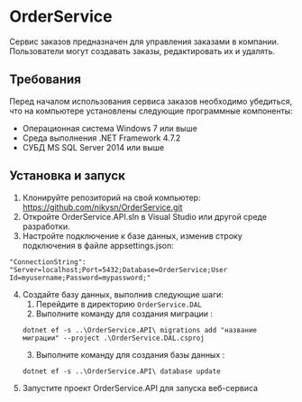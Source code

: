 # OrderService

Сервис заказов предназначен для управления заказами в компании. Пользователи могут создавать заказы, редактировать их и удалять. 

## Требования

Перед началом использования сервиса заказов необходимо убедиться, что на компьютере установлены следующие программные компоненты:
*	Операционная система Windows 7 или выше
*	Среда выполнения .NET Framework 4.7.2
* 	СУБД MS SQL Server 2014 или выше
## Установка и запуск

1.	Клонируйте репозиторий на свой компьютер:
https://github.com/nikysn/OrderService.git
2.	Откройте OrderService.API.sln в Visual Studio или другой среде разработки.
3. 	Настройте подключение к базе данных, изменив строку подключения в файле appsettings.json:
```
"ConnectionString": "Server=localhost;Port=5432;Database=OrderService;User Id=myusername;Password=mypassword;" 
```
4.	Создайте базу данных, выполнив следующие шаги:
 	1. Перейдите в директорию ```OrderService.DAL```
 	2. Выполните команду для создания миграции :
    ```
    dotnet ef -s ..\OrderService.API\ migrations add "название миграции" --project .\OrderService.DAL.csproj 
    ```
    3. Выполните команду для создания базы данных :
    ```
    dotnet ef -s ..\OrderService.API\ database update
    ```
5.	Запустите проект OrderService.API для запуска веб-сервиса



